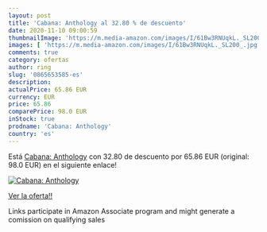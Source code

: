 ```yaml
---
layout: post
title: 'Cabana: Anthology al 32.80 % de descuento'
date: 2020-11-10 09:00:59
thumbnailImage: 'https://m.media-amazon.com/images/I/61Bw3RNUqkL._SL200_.jpg'
images: [ 'https://m.media-amazon.com/images/I/61Bw3RNUqkL._SL200_.jpg' ]
comments: true
category: ofertas
author: ring
slug: '0865653585-es'
description:
actualPrice: 65.86 EUR
currency: EUR
price: 65.86
comparePrice: 98.0 EUR
inStock: true
prodname: 'Cabana: Anthology'
country: 'es'
---
```


Está [Cabana: Anthology](https://www.amazon.es/dp/0865653585/?tag=tolees-21) con 32.80 de descuento por 65.86 EUR (original: 98.0 EUR) en el siguiente enlace!

[![Cabana: Anthology](https://m.media-amazon.com/images/I/61Bw3RNUqkL._SL200_.jpg)](https://www.amazon.es/dp/0865653585/?tag=tolees-21)

[Ver la oferta!!](https://www.amazon.es/dp/0865653585/?tag=tolees-21)

Links participate in Amazon Associate program and might generate a comission on qualifying sales


